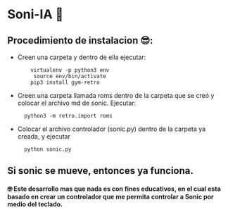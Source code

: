 # Soni-IA 🌌

## Procedimiento de instalacion 😎:
 * Creen una carpeta y dentro de ella ejecutar:
   ```console
       virtualenv -p python3 env
        source env/bin/activate
       pip3 install gym-retro  
	```

 * Creen una carpeta llamada roms dentro de la carpeta que se creó y colocar el archivo md de sonic. 
   Ejecutar:
    ``` console
      python3 -m retro.import roms
   ```

* Colocar el archivo controlador (sonic.py) dentro de la carpeta ya creada, y ejecutar
    ```
      python sonic.py
   ```
## Si sonic se mueve, entonces ya funciona.


#### 🤓 Este desarrollo mas que nada es con fines educativos, en el cual esta basado en crear un controlador que me permita controlar a Sonic por medio del teclado.
